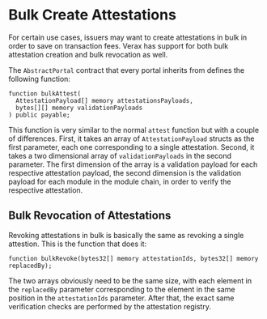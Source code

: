 # Bulk Create Attestations

For certain use cases, issuers may want to create attestations in bulk in order to save on transaction fees.  Verax has support for both bulk attestation creation and bulk revocation as well.

The `AbstractPortal` contract that every portal inherits from defines the following function:

```solidity
function bulkAttest(
  AttestationPayload[] memory attestationsPayloads,
  bytes[][] memory validationPayloads
) public payable;
```

This function is very similar to the normal `attest` function but with a couple of differences. First, it takes an array of `AttestationPayload` structs as the first parameter, each one corresponding to a single attestation.  Second, it takes a two dimensional array of `validationPayloads` in the second parameter.  The first dimension of the array is a validation payload for each respective attestation payload, the second dimension is the validation payload for each module in the module chain, in order to verify the respective attestation.

## Bulk Revocation of Attestations

Revoking attestations in bulk is basically the same as revoking a single attestion. This is the function that does it:

```solidity
function bulkRevoke(bytes32[] memory attestationIds, bytes32[] memory replacedBy);
```

The two arrays obviously need to be the same size, with each element in the `replacedBy` parameter corresponding to the element in the same position in the `attestationIds` parameter.  After that, the exact same verification checks are performed by the attestation registry.
